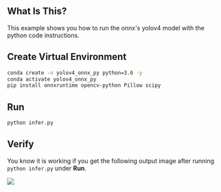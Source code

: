 ## What Is This?
This example shows you how to run the onnx's yolov4 model with the python code instructions.

## Create Virtual Environment
```bash
conda create -n yolov4_onnx_py python=3.6 -y
conda activate yolov4_onnx_py
pip install onnxruntime opencv-python Pillow scipy
```

## Run
```bash
python infer.py
```

## Verify
You know it is working if you get the following output image after running `python infer.py` under **Run**.

![](./result.png)
